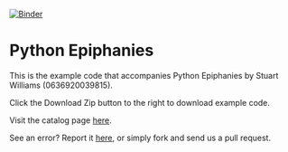 [![Binder](http://mybinder.org/badge.svg)](http://mybinder.org:/repo/pathcl/python_epiphanies)

Python Epiphanies
==========

This is the example code that accompanies Python Epiphanies by Stuart Williams (0636920039815). 

Click the Download Zip button to the right to download example code.

Visit the catalog page [here](http://shop.oreilly.com/product/0636920039815.do).

See an error? Report it [here](http://oreilly.com/catalog/errata.csp?isbn=0636920039815), or simply fork and send us a pull request.

